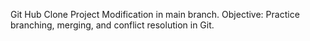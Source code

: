 Git Hub Clone Project
Modification in main branch.
Objective: Practice branching, merging, and conflict resolution in Git.
